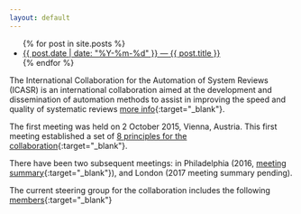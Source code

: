 ```yaml
---
layout: default
---
```


<ul>
  {% for post in site.posts %}
    <li>
      <a href="{{ post.url }}">{{ post.date | date: "%Y-%m-%d" }} &mdash; {{ post.title }}</a>
    </li>
  {% endfor %}
</ul>

The International Collaboration for the Automation of System Reviews (ICASR) is an international collaboration aimed at the development and dissemination of automation methods to assist in improving the speed and quality of systematic reviews [more info](https://systematicreviewsjournal.biomedcentral.com/articles/10.1186/s13643-018-0740-7){:target="_blank"}. 

The first meeting was held on 2 October 2015, Vienna, Austria. This first meeting established a set of [8 principles for the collaboration](http://ebrnetwork.org/the-vienna-principles/){:target="_blank"}.

There have been two subsequent meetings: in Philadelphia (2016, [meeting summary](https://systematicreviewsjournal.biomedcentral.com/articles/10.1186/s13643-017-0667-4){:target="_blank"}), 
and London (2017 meeting summary pending).

The current steering group for the collaboration includes the following [members](doc01.md){:target="_blank"}
